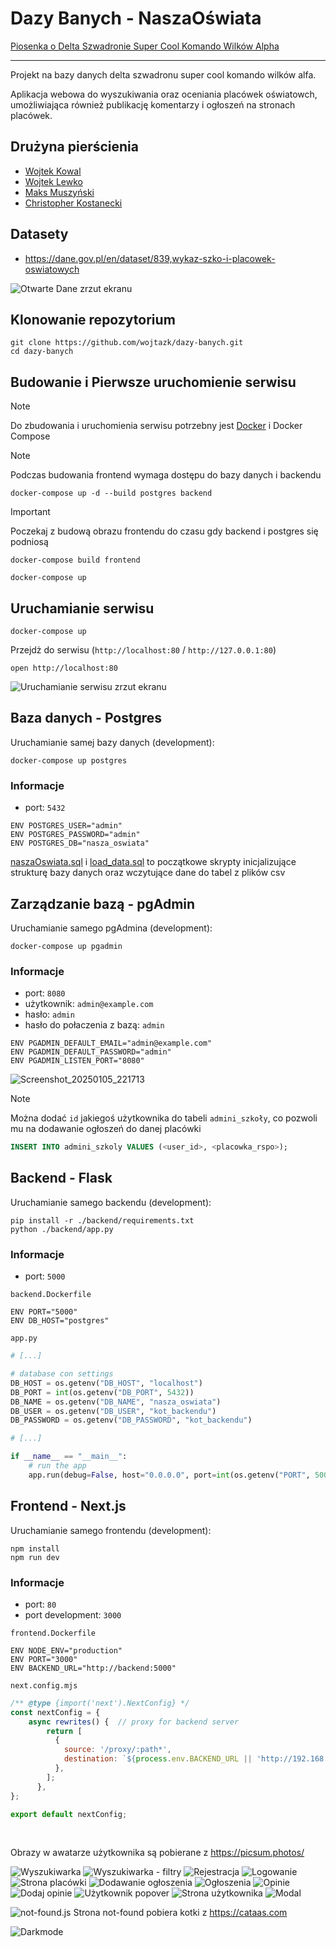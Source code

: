 # Dazy Banych - NaszaOświata
[Piosenka o Delta Szwadronie Super Cool Komando Wilków Alpha](https://suno.com/song/59ec1218-c3ac-4a1b-9d84-2e5f0afa4c64)

---

Projekt na bazy danych delta szwadronu super cool komando wilków alfa.

Aplikacja webowa do wyszukiwania oraz oceniania placówek oświatowch, umożliwiająca również publikację komentarzy i ogłoszeń na stronach placówek.

## Drużyna pierścienia
- [Wojtek Kowal](https://github.com/wojtazk)
- [Wojtek Lewko](https://github.com/Atomowyy)
- [Maks Muszyński](https://github.com/Flyyy777)
- [Christopher Kostanecki](https://github.com/Korinv)

## Datasety
- https://dane.gov.pl/en/dataset/839,wykaz-szko-i-placowek-oswiatowych
<!-- - https://dane.gov.pl/en/dataset/1573,pomieszczenia-w-szkoach-boiska-tereny-sportowe-grunty-urzadzenia-rekreacyjno-sportowe -->

![Otwarte Dane zrzut ekranu](https://github.com/user-attachments/assets/589fbfb7-e0d2-4737-859e-a83fd56c5f73)

## Klonowanie repozytorium
```shell
git clone https://github.com/wojtazk/dazy-banych.git
cd dazy-banych
```

## Budowanie i Pierwsze uruchomienie serwisu
> [!NOTE]
> Do zbudowania i uruchomienia serwisu potrzebny jest [Docker](https://docs.docker.com/get-started/get-docker/) i Docker Compose

> [!NOTE]
> Podczas budowania frontend wymaga dostępu do bazy danych i backendu 
```shell
docker-compose up -d --build postgres backend
```
> [!IMPORTANT]
> Poczekaj z budową obrazu frontendu do czasu gdy backend i postgres się podniosą
```shell
docker-compose build frontend
```
```shell
docker-compose up
```

## Uruchamianie serwisu
```shell
docker-compose up
```
Przejdż do serwisu (`http://localhost:80` / `http://127.0.0.1:80`)
```shell
open http://localhost:80
```
![Uruchamianie serwisu zrzut ekranu](https://github.com/user-attachments/assets/bbc330ad-7d63-4743-8374-b6d1996fe3a9)

## Baza danych - Postgres
Uruchamianie samej bazy danych (development):
```shell
docker-compose up postgres 
```
### Informacje
- port: `5432`
```shell
ENV POSTGRES_USER="admin"
ENV POSTGRES_PASSWORD="admin"
ENV POSTGRES_DB="nasza_oswiata"
```
[naszaOswiata.sql](/naszaOswiata.sql) i [load_data.sql](/load_data.sql) to początkowe skrypty inicjalizujące strukturę bazy danych oraz wczytujące dane do tabel z plików csv

## Zarządzanie bazą - pgAdmin
Uruchamianie samego pgAdmina (development):
```shell
docker-compose up pgadmin 
```
### Informacje
- port: `8080`
- użytkownik: `admin@example.com`
- hasło: `admin`
- hasło do połaczenia z bazą: `admin`

```shell
ENV PGADMIN_DEFAULT_EMAIL="admin@example.com"
ENV PGADMIN_DEFAULT_PASSWORD="admin"
ENV PGADMIN_LISTEN_PORT="8080"
```

![Screenshot_20250105_221713](https://github.com/user-attachments/assets/b8f564d3-06f9-4e10-aff0-b0cb3e211563)

> [!NOTE]
> Można dodać `id` jakiegoś użytkownika do tabeli `admini_szkoły`, co pozwoli mu na dodawanie ogłoszeń do danej placówki
```sql
INSERT INTO admini_szkoly VALUES (<user_id>, <placowka_rspo>);
```

## Backend - Flask
Uruchamianie samego backendu (development):
```shell
pip install -r ./backend/requirements.txt
python ./backend/app.py 
```
### Informacje
- port: `5000`

`backend.Dockerfile`
```shell
ENV PORT="5000"
ENV DB_HOST="postgres"
```

`app.py`
```python
# [...]

# database con settings
DB_HOST = os.getenv("DB_HOST", "localhost")
DB_PORT = int(os.getenv("DB_PORT", 5432))
DB_NAME = os.getenv("DB_NAME", "nasza_oswiata")
DB_USER = os.getenv("DB_USER", "kot_backendu")
DB_PASSWORD = os.getenv("DB_PASSWORD", "kot_backendu")

# [...]

if __name__ == "__main__":
    # run the app
    app.run(debug=False, host="0.0.0.0", port=int(os.getenv("PORT", 5000)))
```

## Frontend - Next.js
Uruchamianie samego frontendu (development):
```shell
npm install
npm run dev
```
### Informacje
- port: `80`
- port development: `3000`

`frontend.Dockerfile`
```shell
ENV NODE_ENV="production"
ENV PORT="3000"
ENV BACKEND_URL="http://backend:5000"
```

`next.config.mjs`
```js
/** @type {import('next').NextConfig} */
const nextConfig = {
    async rewrites() {  // proxy for backend server
        return [
          {
            source: '/proxy/:path*',
            destination: `${process.env.BACKEND_URL || 'http://192.168.0.136:5000'}/:path*`,
          },
        ];
      },
};

export default nextConfig;
```
<br>

Obrazy w awatarze użytkownika są pobierane z https://picsum.photos/

![Wyszukiwarka](https://github.com/user-attachments/assets/1ee233ff-7d01-4bcf-bab2-810a94af4e25)
![Wyszukiwarka - filtry](https://github.com/user-attachments/assets/b0058dd8-a154-4e7d-a6da-418757e62ed6)
![Rejestracja](https://github.com/user-attachments/assets/b12f92b4-ef23-405b-a660-56c897e6405c)
![Logowanie](https://github.com/user-attachments/assets/8ba2ca5e-cf1c-44ca-96bb-0b06378e2aaf)
![Strona placówki](https://github.com/user-attachments/assets/18fcbf43-c0b0-4219-8c83-a8d89fe05017)
![Dodawanie ogłoszenia](https://github.com/user-attachments/assets/e43117b5-caa1-4afd-8c7a-44992e9e7413)
![Ogłoszenia](https://github.com/user-attachments/assets/283260c0-7c77-4567-9193-1a88c29326a1)
![Opinie](https://github.com/user-attachments/assets/6ccbfe53-f3b9-4e5c-87d8-0cc348bd6d6f)
![Dodaj opinie](https://github.com/user-attachments/assets/7dbdb865-64a3-4303-9692-c727233d259d)
![Użytkownik popover](https://github.com/user-attachments/assets/309391da-6fec-47c6-86d5-a78973e2f43e)
![Strona użytkownika](https://github.com/user-attachments/assets/a3859d42-141b-4528-867c-eac3e81e1794)
![Modal](https://github.com/user-attachments/assets/d0432ce4-c11e-4db9-8808-78da1651df9d)

![not-found.js](https://github.com/user-attachments/assets/1b2374dd-25c1-46ff-907e-05458ba6f269)
Strona not-found pobiera kotki z https://cataas.com

![Darkmode](https://github.com/user-attachments/assets/64b41771-3b14-425a-bf5f-1d16c0c6c718)
